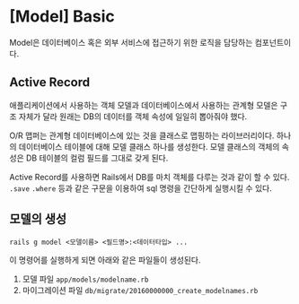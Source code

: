 # [Model] Basic
Model은 데이터베이스 혹은 외부 서비스에 접근하기 위한 로직을 담당하는 컴포넌트이다.

## Active Record
애플리케이션에서 사용하는 객체 모델과 데이터베이스에서 사용하는 관계형 모델은 구조 자체가 달라 원래는 DB의 데이터를 객체 속성에 일일히 뽑아줘야 했다.

O/R 맵퍼는 관계형 데이터베이스에 있는 것을 클래스로 맵핑하는 라이브러리이다. 하나의 데이터베이스 테이블에 대해 모델 클래스 하나를 생성한다.
모델 클래스의 객체의 속성은 DB 테이블의 컬럼 필드를 그대로 갖게 된다.

Active Record를 사용하면 Rails에서 DB를 마치 객체를 다루는 것과 같이 할 수 있다.
`.save` `.where` 등과 같은 구문을 이용하여 sql 명령을 간단하게 실행시킬 수 있다.

## 모델의 생성
```
rails g model <모델이름> <필드명>:<데이터타입> ...
```

이 명령어를 실행하게 되면 아래와 같은 파일들이 생성된다.

1. 모델 파일 `app/models/modelname.rb`
2. 마이그레이션 파일 `db/migrate/20160000000_create_modelnames.rb`

